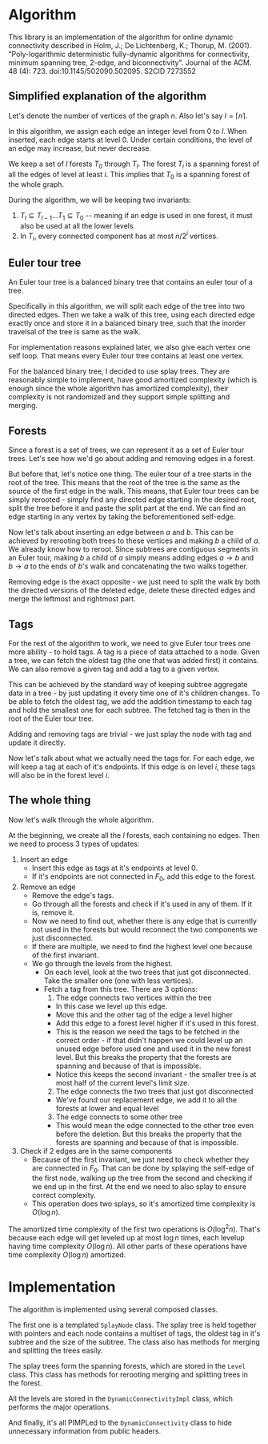 
# Algorithm

This library is an implementation of the algorithm for online dynamic connectivity described in 
Holm, J.; De Lichtenberg, K.; Thorup, M. (2001). "Poly-logarithmic deterministic fully-dynamic algorithms for connectivity, minimum spanning tree, 2-edge, and biconnectivity". Journal of the ACM. 48 (4): 723. doi:10.1145/502090.502095. S2CID 7273552

## Simplified explanation of the algorithm

Let's denote the number of vertices of the graph $n$.
Also let's say $l=\left \lceil{n}\right \rceil$.

In this algorithm, we assign each edge an integer level from $0$ to $l$. When inserted, each edge starts at level $0$. Under certain conditions, the level of an edge may increase, but never decrease.

We keep a set of $l$ forests $T_0$ through $T_l$. The forest $T_i$ is a spanning forest of all the edges of level at least $i$. This implies that $T_0$ is a spanning forest of the whole graph.

During the algorithm, we will be keeping two invariants:
1. $T_l \subseteq T_{l-1} \dots T_1 \subseteq T_0$ -- meaning if an edge is used in one forest, it must also be used at all the lower levels.
2. In $T_i$, every connected component has at most $n/2^i$ vertices.

## Euler tour tree

An Euler tour tree is a balanced binary tree that contains an euler tour of a tree. 

Specifically in this algorithm, we will split each edge of the tree into two directed edges. Then we take a walk of this tree, using each directed edge exactly once and store it in a balanced binary tree, such that the inorder travelsal of the tree is same as the walk.

For implementation reasons explained later, we also give each vertex one self loop. That means every Euler tour tree contains at least one vertex.

For the balanced binary tree, I decided to use splay trees. They are reasonably simple to implement, have good amortized complexity (which is enough since the whole algorithm has amortized complexity), their complexity is not randomized and they support simple splitting and merging.

## Forests

Since a forest is a set of trees, we can represent it as a set of Euler tour trees. Let's see how we'd go about adding and removing edges in a forest.

But before that, let's notice one thing. The euler tour of a tree starts in the root of the tree. This means that the root of the tree is the same as the source of the first edge in the walk. This means, that Euler tour trees can be simply rerooted - simply find any directed edge starting in the desired root, split the tree before it and paste the split part at the end. We can find an edge starting in any vertex by taking the beforementioned self-edge.

Now let's talk about inserting an edge between $a$ and $b$. This can be achieved by rerooting both trees to these vertices and making $b$ a child of $a$. We already know how to reroot. Since subtrees are contiguous segments in an Euler tour,  making $b$ a child of $a$ simply means adding edges $a \rightarrow b$ and $b \rightarrow a$ to the ends of $b$'s walk and concatenating the two walks together. 

Removing edge is the exact opposite - we just need to split the walk by both the directed versions of the deleted edge, delete these directed edges and merge the leftmost and rightmost part.

## Tags

For the rest of the algorithm to work, we need to give Euler tour trees one more ability - to hold tags. A tag is a piece of data attached to a node. Given a tree, we can fetch the oldest tag (the one that was added first) it contains. We can also remove a given tag and add a tag to a given vertex.

This can be achieved by the standard way of keeping subtree aggregate data in a tree - by just updating it every time one of it's children changes. To be able to fetch the oldest tag, we add the addition timestamp to each tag and hold the smallest one for each subtree. The fetched tag is then in the root of the Euler tour tree.

Adding and removing tags are trivial - we just splay the node with tag and update it directly.

Now let's talk about what we actually need the tags for. For each edge, we will keep a tag at each of it's endpoints. If this edge is on level $i$, these tags will also be in the forest level $i$.

## The whole thing

Now let's walk through the whole algorithm.

At the beginning, we create all the $l$ forests, each containing no edges. Then we need to process 3 types of updates:
1. Insert an edge
   - Insert this edge as tags at it's endpoints at level $0$.
   - If it's endpoints are not connected in $F_0$, add this edge to the forest.
2. Remove an edge
    - Remove the edge's tags.
    - Go through all the forests and check if it's used in any of them. If it is, remove it.
    - Now we need to find out, whether there is any edge that is currently not used in the forests but would reconnect the two components we just disconnected.
    - If there are multiple, we need to find the highest level one because of the first invariant.
    - We go through the levels from the highest.
      - On each level, look at the two trees that just got disconnected. Take the smaller one (one with less vertices).
      - Fetch a tag from this tree. There are 3 options:
        1. The edge connects two vertices within the tree
          - In this case we level up this edge.
          - Move this and the other tag of the edge a level higher
          - Add this edge to a forest level higher if it's used in this forest.
          - This is the reason we need the tags to be fetched in the correct order - if that didn't happen we could level up an unused edge before used one and used it in the new forest level. But this breaks the property that the forests are spanning and because of that is impossible.
          - Notice this keeps the second invariant - the smaller tree is at most half of the current level's limit size.
        2. The edge connects the two trees that just got disconnected
          - We've found our replacement edge, we add it to all the forests at lower and equal level
        3. The edge connects to some other tree
          - This would mean the edge connected to the other tree even before the deletion. But this breaks the property that the forests are spanning and because of that is impossible. 
3. Check if 2 edges are in the same components
   - Because of the first invariant, we just need to check whether they are connected in $F_0$. That can be done by splaying the self-edge of the first node, walking up the tree from the second and checking if we end up in the first. At the end we need to also splay to ensure correct complexity.
   - This operation does two splays, so it's amortized time complexity is $O(\log n)$.

The amortized time complexity of the first two operations is $O(\log^2 n)$. That's because each edge will get leveled up at most $\log n$ times, each levelup having time complexity $O(\log n)$. All other parts of these operations have time complexity $O(\log n)$ amortized.

# Implementation

The algorithm is implemented using several composed classes.

The first one is a templated `SplayNode` class. The splay tree is held together with pointers and each node contains a multiset of tags, the oldest tag in it's subtree and the size of the subtree. The class also has methods for merging and splitting the trees easily.

The splay trees form the spanning forests, which are stored in the `Level` class. This class has methods for rerooting merging and splitting trees in the forest.

All the levels are stored in the `DynamicConnectivityImpl` class, which performs the major operations.

And finally, it's all PIMPLed to the `DynamicConnectivity` class to hide unnecessary information from public headers.